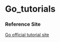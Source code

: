 # Go_tutorials

### Reference Site
[Go official tutorial site](https://go.dev/doc/tutorial/getting-started)
